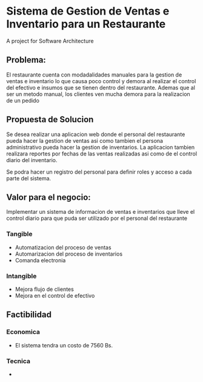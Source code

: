 # Sistema de Gestion de Ventas e Inventario para un Restaurante
A project for Software Architecture

## Problema:
  El restaurante cuenta con modadalidades manuales para la gestion de ventas e inventario lo que causa poco control y demora al realizar el control del efectivo e insumos que se tienen dentro del restaurante.
  Ademas que al ser un metodo manual, los clientes ven mucha demora para la realizacion de un pedido
  
  
## Propuesta de Solucion
 
 Se desea realizar una aplicacion web donde el personal del restaurante pueda hacer la gestion de ventas asi como tambien el persona administrativo pueda hacer la gestion de inventarios. La aplicacion tambien realizara reportes por fechas de las ventas realizadas asi como de el control diario del inventario.
 
 Se podra hacer un registro del personal para definir roles y acceso a cada parte del sistema.
 
## Valor para el negocio:
 
  Implementar un sistema de informacion de ventas e inventarios que lleve el control diario para que puda ser utilizado por el personal del restaurante
  
  ### Tangible
  * Automatizacion del proceso de ventas
  * Automarizacion del proceso de inventarios
  * Comanda electronia
  ### Intangible
  * Mejora flujo de clientes
  * Mejora en el control de efectivo
  
  ## Factibilidad
  
  ### Economica
  * El sistema tendra un costo de 7560 Bs.
  
  ### Tecnica
  
  * 
  
 
